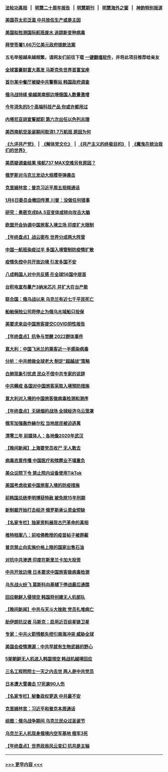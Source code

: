 #### [法轮功真相](https://github.com/gfw-breaker/truth/blob/master/README.md?t=0) &nbsp;&nbsp;|&nbsp;&nbsp; [明慧二十周年报告](https://github.com/gfw-breaker/mh-reports/blob/master/README.md?t=0) &nbsp;&nbsp;|&nbsp;&nbsp;[明慧期刊](https://github.com/gfw-breaker/mh-qikan) &nbsp;&nbsp;|&nbsp;&nbsp; [明慧海外之窗](https://github.com/gfw-breaker/mh-news/blob/master/README.md?t=0) &nbsp;&nbsp;|&nbsp;&nbsp; [神韵特别报道](https://github.com/gfw-breaker/mh-news/blob/master/shenyun.md?t=0)
#### [美国芬太尼泛滥 中共放任生产或是主因](../pages/nsc418/n13894587.md?t=12301843) 
#### [美国拟检测国际航班废水 追踪新变种病毒](../pages/nsc418/n13895092.md?t=12301843) 
#### [拜登签署1.66万亿美元政府拨款法案](../pages/nsc418/n13894915.md?t=12301843) 
#### 五毛举报越来越频繁，请网友们前往下载 [一键翻墙软件](https://github.com/gfw-breaker/ssr-accounts)，并将此项目推荐给亲友
#### [全球富豪财富大蒸发 马斯克失世界首富宝座](../pages/nsc418/n13894375.md?t=12301843) 
#### [首尔某中餐厅被疑中共警察站 韩国政府调查](../pages/nsc418/n13894473.md?t=12301843) 
#### [俄乌战持续 偷越美南部边境俄国人数量激增](../pages/nsc418/n13894707.md?t=12301843) 
#### [今年消失的5个高端科技产品 你或许都用过](../pages/nsc418/n13894616.md?t=12301843) 
#### [内塔尼亚胡宣誓就职 第六次出任以色列总理](../pages/nsc418/n13894597.md?t=12301843) 
#### [美西南航空圣诞期间取消1.7万航班 原因为何](../pages/nsc418/n13894526.md?t=12301843) 
#### [《九评共产党》](https://github.com/begood0513/9ping.md/blob/master/README.md) &nbsp;|&nbsp; [《解体党文化》](../../../../jtdwh.md/blob/master/README.md)  &nbsp;|&nbsp; [《共产主义的终极目的》](../../../../gczydzjmd.md/blob/master/README.md) &nbsp;|&nbsp; [《魔鬼在统治我们的世界》](../../../../mgztzwmdsj.md/blob/master/README.md) 
#### [美质疑调查结果 埃航737 MAX空难另有原因？](../pages/nsc418/n13894534.md?t=12301843) 
#### [俄罗斯对乌克兰发动大规模导弹袭击](../pages/nsc418/n13894449.md?t=12301843) 
#### [克里姆林宫：普京习近平周五视频通话](../pages/nsc418/n13894511.md?t=12301843) 
#### [1月6日委员会撤回传票 川普：没做任何错事](../pages/nsc418/n13894499.md?t=12301843) 
#### [研究：奥密克戎BA.5亚变体或转向攻击大脑](../pages/nsc418/n13894502.md?t=12301843) 
#### [欧盟开会协调中国旅客入境立场 印度扩大限制](../pages/nsc418/n13894366.md?t=12301843) 
#### [【年终盘点】战云密布 世界分成两大阵营](../pages/nsc418/n13891187.md?t=12301843) 
#### [中国一航班染疫过半 多国入境管制防疫情扩散](../pages/nsc418/n13894323.md?t=12301843) 
#### [疫情失控中共开放边境 引发多国不安](../pages/nsc418/n13894300.md?t=12301843) 
#### [八成韩国人对中共反感 在全球56国中居首](../pages/nsc418/n13894345.md?t=12301843) 
#### [台积电宣布量产3纳米芯片 并扩大在台产能](../pages/nsc418/n13894291.md?t=12301843) 
#### [联合国：俄乌战以来 乌克兰有近七千平民死亡](../pages/nsc418/n13894200.md?t=12301843) 
#### [船舶保险公司将停止为俄乌水域船只投保](../pages/nsc418/n13893828.md?t=12301843) 
#### [美要求来自中国旅客提交COVID阴性报告](../pages/nsc418/n13893834.md?t=12301843) 
#### [【年终盘点】抗争与觉醒 2022群体事件](../pages/nsc418/n13888314.md?t=12301843) 
#### [意大利：中国飞米兰的乘客近一半感染病毒](../pages/nsc418/n13893815.md?t=12301843) 
#### [分析：中共想做全球老大 制定“超越战”策略](../pages/nsc418/n13893665.md?t=12301843) 
#### [白肺现象引忧虑 民众不信中共专家的说辞](../pages/nsc418/n13893547.md?t=12301843) 
#### [中共瞒疫 各国对中国旅客采取入境预防措施](../pages/nsc418/n13893740.md?t=12301843) 
#### [意大利对入境的中国旅客做病毒检测和测序](../pages/nsc418/n13893791.md?t=12301843) 
#### [【年终盘点】无硝烟的战场 全球经济乌云笼罩](../pages/nsc418/n13891799.md?t=12301843) 
#### [俄军加强轰炸赫尔松 当地居民被迫逃离](../pages/nsc418/n13893571.md?t=12301843) 
#### [清零三年 前媒体人：各地像2020年武汉](../pages/nsc418/n13892777.md?t=12301843) 
#### [【晚间新闻】上海要党员收尸 无人敢去](../pages/nsc418/n13893514.md?t=12301843) 
#### [病毒恣意传播 中国医疗和殡葬业不堪重负](../pages/nsc418/n13893434.md?t=12301843) 
#### [美众议院下令 禁止院内设备使用TikTok](../pages/nsc418/n13893373.md?t=12301843) 
#### [美国考虑收紧中国旅客入境的防疫措施](../pages/nsc418/n13893193.md?t=12301843) 
#### [前韩国总统李明博获特赦 被免除15年刑期](../pages/nsc418/n13893172.md?t=12301843) 
#### [新制裁开始打击经济 俄罗斯承认资金短缺](../pages/nsc418/n13893106.md?t=12301843) 
#### [【名家专栏】独家资料展现古巴革命的真相](../pages/nsc418/n13891671.md?t=12301843) 
#### [推特档案八：前哈佛教授的疫苗帖子被屏蔽](../pages/nsc418/n13892949.md?t=12301843) 
#### [普京禁止向实施价格上限的国家出售石油](../pages/nsc418/n13893015.md?t=12301843) 
#### [对抗中共渗透 印度在斯里兰卡加大投资](../pages/nsc418/n13892887.md?t=12301843) 
#### [中共开放边境 日本要求中国旅客做病毒检测](../pages/nsc418/n13892983.md?t=12301843) 
#### [乌东战火纷飞 莫斯科向基辅下停战最后通牒](../pages/nsc418/n13892792.md?t=12301843) 
#### [回应朝鲜入侵领空 韩国将创建无人机部队](../pages/nsc418/n13892670.md?t=12301843) 
#### [【晚间新闻】中共与天斗大挫败 党员扎堆病亡](../pages/nsc418/n13892700.md?t=12301843) 
#### [助伊朗抗议者 马斯克：启用近百组星链卫星](../pages/nsc418/n13892554.md?t=12301843) 
#### [专家：中共火箭残骸失控引南海冲突 威胁全球](../pages/nsc418/n13892541.md?t=12301843) 
#### [美国会疫情溯源：中共早就有生物武器的野心](../pages/nsc418/n13892377.md?t=12301843) 
#### [5架朝鲜无人机进入韩国领空 韩战机越境回应](../pages/nsc418/n13892238.md?t=12301843) 
#### [三名工程院院士一天之内去世 两人是中共党员](../pages/nsc418/n13892031.md?t=12301843) 
#### [日本遭大雪袭击 17死逾90人伤](../pages/nsc418/n13892272.md?t=12301843) 
#### [【名家专栏】秘鲁政权更迭 中共最不安](../pages/nsc418/n13892102.md?t=12301843) 
#### [克里姆林宫：习近平和普京本周通话](../pages/nsc418/n13892138.md?t=12301843) 
#### [组图：俄乌战争期间 乌克兰民众过圣诞节](../pages/nsc418/n13892037.md?t=12301843) 
#### [乌克兰无人机现身俄境内空军基地 俄军3死](../pages/nsc418/n13892049.md?t=12301843) 
#### [【年终盘点】世界政局风云变幻 抗共是主轴](../pages/nsc418/n13885726.md?t=12301843) 

----
#### [ >>> 更早内容 <<< ](../indexes/nsc418-earlier.md)
